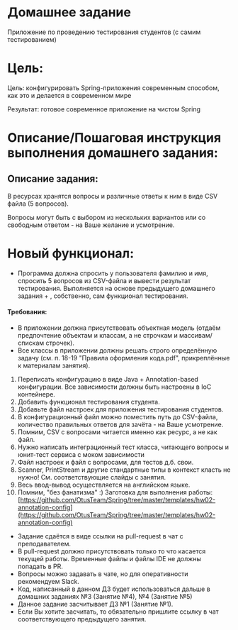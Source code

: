 # Домашнее задание
Приложение по проведению тестирования студентов (с самим тестированием)

# Цель:

Цель: конфигурировать Spring-приложения современным способом, как это и делается в современном мире

Результат: готовое современное приложение на чистом Spring


# Описание/Пошаговая инструкция выполнения домашнего задания:
## Описание задания:

В ресурсах хранятся вопросы и различные ответы к ним в виде CSV файла (5 вопросов).

Вопросы могут быть с выбором из нескольких вариантов или со свободным ответом - на Ваше желание и усмотрение.

# Новый функционал:
- Программа должна спросить у пользователя фамилию и имя, спросить 5 вопросов из CSV-файла и вывести результат тестирования.
Выполняется на основе предыдущего домашнего задания + , собственно, сам функционал тестирования.
#### Требования:
- В приложении должна присутствовать объектная модель (отдаём предпочтение объектам и классам, а не строчкам и массивам/спискам строчек).
- Все классы в приложении должны решать строго определённую задачу (см. п. 18-19 "Правила оформления кода.pdf", прикреплённые к материалам занятия).

1. Переписать конфигурацию в виде Java + Annotation-based конфигурации. Все зависимости должны быть настроены в IoC контейнере.
2. Добавить функционал тестирования студента.
3. Добавьте файл настроек для приложения тестирования студентов.
4. В конфигурационный файл можно поместить путь до CSV-файла, количество правильных ответов для зачёта - на Ваше усмотрение.
5. Помним, CSV с вопросами читается именно как ресурс, а не как файл.
6. Нужно написать интеграционный тест класса, читающего вопросы и юнит-тест сервиса с моком зависимости
7. Файл настроек и файл с вопросами, для тестов д.б. свои.
8. Scanner, PrintStream и другие стандартные типы в контекст класть не нужно! См. соответствующие слайды с занятия. 
9. Весь ввод-вывод осуществляется на английском языке.
10. Помним, "без фанатизма" :)
Заготовка для выполнения работы: [https://github.com/OtusTeam/Spring/tree/master/templates/hw02-annotation-config](https://github.com/OtusTeam/Spring/tree/master/templates/hw02-annotation-config)

- Задание сдаётся в виде ссылки на pull-request в чат с преподавателем.
- В pull-request должно присутствовать только то что касается текущей работы. Временные файлы и файлы IDE не должны попадать в PR.
- Вопросы можно задавать в чате, но для оперативности рекомендуем Slack.
- Код, написанный в данном ДЗ будет использоваться дальше в домашних заданиях №3 (Занятие №4), №4 (Занятие №5)
- Данное задание засчитывает ДЗ №1 (Занятие №1).
- Если Вы хотите засчитать, то обязательно пришлите ссылку в чат соответствующего предыдущего занятия.

